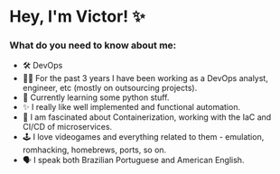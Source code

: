 # Hey, I'm Victor! ✨

### What do you need to know about me:

- 🛠️ DevOps 
- 👨‍💻 For the past 3 years I have been working as a DevOps analyst, engineer, etc (mostly on outsourcing projects).
- 📘 Currently learning some python stuff.
- ✨ I really like well implemented and functional automation. 
- 👀 I am fascinated about Containerization, working with the IaC and CI/CD of microservices.
- 🕹️ I love videogames and everything related to them - emulation, romhacking, homebrews, ports, so on.
- 🗣️ I speak both Brazilian Portuguese and American English.
